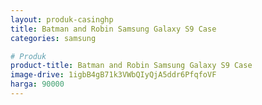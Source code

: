 ```yaml
---
layout: produk-casinghp
title: Batman and Robin Samsung Galaxy S9 Case
categories: samsung

# Produk
product-title: Batman and Robin Samsung Galaxy S9 Case
image-drive: 1igbB4gB71k3VWbQIyQjA5ddr6PfqfoVF
harga: 90000
---
```

